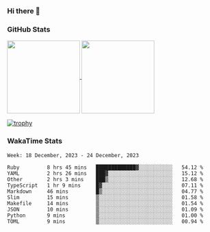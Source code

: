 ### Hi there 👋

### GitHub Stats

<a href="https://github.com/anuraghazra/github-readme-stats">
  <img align="center" height="170px" src="https://github-readme-stats.vercel.app/api/top-langs/?username=tksfjt1024&layout=compact&count_private=true&show_icons=true&show_icons=true&theme=graywhite" />
</a>
<a href="https://github.com/anuraghazra/github-readme-stats">
  <img align="center" height="170px" src="https://github-readme-stats.vercel.app/api?username=tksfjt1024&count_private=true&show_icons=true&show_icons=true&theme=graywhite" />
</a>

[![trophy](https://github-profile-trophy.vercel.app/?username=tksfjt1024)](https://github.com/ryo-ma/github-profile-trophy)

### WakaTime Stats

<!--START_SECTION:waka-->
```text
Week: 18 December, 2023 - 24 December, 2023

Ruby         8 hrs 45 mins   █████████████▓░░░░░░░░░░░   54.12 % 
YAML         2 hrs 26 mins   ███▓░░░░░░░░░░░░░░░░░░░░░   15.12 % 
Other        2 hrs 3 mins    ███▒░░░░░░░░░░░░░░░░░░░░░   12.68 % 
TypeScript   1 hr 9 mins     █▓░░░░░░░░░░░░░░░░░░░░░░░   07.11 % 
Markdown     46 mins         █▒░░░░░░░░░░░░░░░░░░░░░░░   04.77 % 
Slim         15 mins         ▒░░░░░░░░░░░░░░░░░░░░░░░░   01.58 % 
Makefile     14 mins         ▒░░░░░░░░░░░░░░░░░░░░░░░░   01.54 % 
JSON         10 mins         ▒░░░░░░░░░░░░░░░░░░░░░░░░   01.09 % 
Python       9 mins          ▒░░░░░░░░░░░░░░░░░░░░░░░░   01.00 % 
TOML         9 mins          ▒░░░░░░░░░░░░░░░░░░░░░░░░   00.94 % 
```
<!--END_SECTION:waka-->
